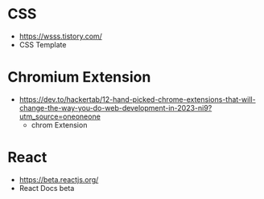 # CSS

 * https://wsss.tistory.com/
  * CSS Template

# Chromium Extension

* https://dev.to/hackertab/12-hand-picked-chrome-extensions-that-will-change-the-way-you-do-web-development-in-2023-ni9?utm_source=oneoneone
  * chrom Extension

# React 
 * https://beta.reactjs.org/
  * React Docs beta

